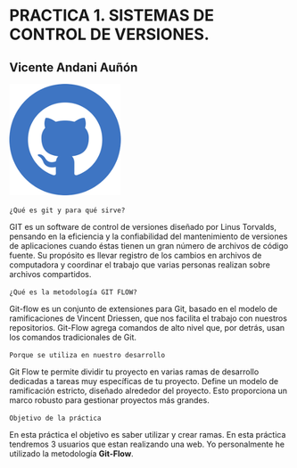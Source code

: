 
# PRACTICA 1. SISTEMAS DE CONTROL DE VERSIONES.
## Vicente Andani Auñón

<img src="capturas_practica1/icono git.png" alt="icono git" with="200" height="200">

`¿Qué es git y para qué sirve?`

GIT es un software de control de versiones diseñado por Linus Torvalds, pensando en la eficiencia y la confiabilidad del mantenimiento de versiones de aplicaciones cuando éstas tienen un gran número de archivos de código fuente. Su propósito es llevar registro de los cambios en archivos de computadora y coordinar el trabajo que varias personas realizan sobre archivos compartidos.

`¿Qué es la metodología GIT FLOW?`

Git-flow es un conjunto de extensiones para Git, basado en el modelo de ramificaciones de Vincent Driessen, que nos facilita el trabajo con nuestros repositorios. Git-Flow agrega comandos de alto nivel que, por detrás, usan los comandos tradicionales de Git.

`Porque se utiliza en nuestro desarrollo`

Git Flow te permite dividir tu proyecto en varias ramas de desarrollo dedicadas a tareas muy específicas de tu proyecto. 
Define un modelo de ramificación estricto, diseñado alrededor del proyecto. Esto proporciona un marco robusto para gestionar proyectos más grandes.

`Objetivo de la práctica`

En esta práctica el objetivo es saber utilizar y crear ramas. En esta práctica tendremos 3 usuarios que estan realizando una web. Yo personalmente he utilizado la metodología **Git-Flow**.

